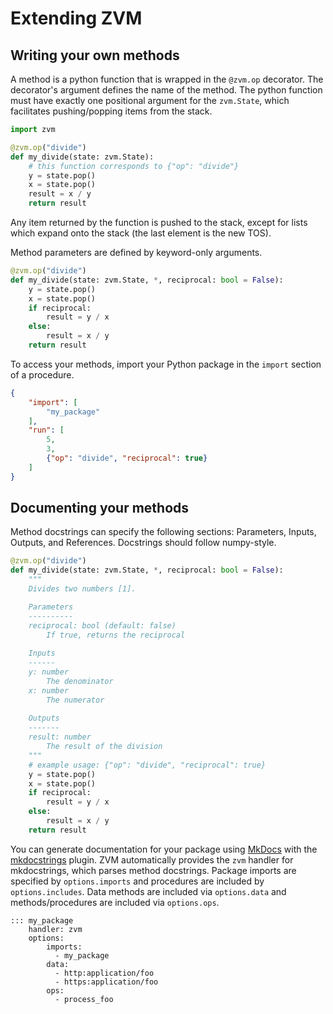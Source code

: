 # Extending ZVM

## Writing your own methods
A method is a python function that is wrapped in the `@zvm.op` decorator. The decorator's argument defines the name of the method. The python function must have exactly one positional argument for
the `zvm.State`, which facilitates pushing/popping items from the stack.

```python
import zvm

@zvm.op("divide")
def my_divide(state: zvm.State):
    # this function corresponds to {"op": "divide"}
    y = state.pop()
    x = state.pop()
    result = x / y
    return result
```

Any item returned by the function is pushed to the stack, except for lists which expand onto the stack (the last element is the new TOS).

Method parameters are defined by keyword-only arguments.

```python
@zvm.op("divide")
def my_divide(state: zvm.State, *, reciprocal: bool = False):
    y = state.pop()
    x = state.pop()
    if reciprocal:
        result = y / x
    else:
        result = x / y
    return result
```

To access your methods, import your Python package in the `import` section of a procedure.

```json
{
    "import": [
        "my_package"
    ],
    "run": [
        5,
        3,
        {"op": "divide", "reciprocal": true}
    ]
}
```

## Documenting your methods

Method docstrings can specify the following sections: Parameters, Inputs, Outputs, and References. Docstrings should follow numpy-style.

```python
@zvm.op("divide")
def my_divide(state: zvm.State, *, reciprocal: bool = False):
    """
    Divides two numbers [1].

    Parameters
    ----------
    reciprocal: bool (default: false)
        If true, returns the reciprocal
    
    Inputs
    ------
    y: number
        The denominator
    x: number
        The numerator
    
    Outputs
    -------
    result: number
        The result of the division
    """
    # example usage: {"op": "divide", "reciprocal": true}
    y = state.pop()
    x = state.pop()
    if reciprocal:
        result = y / x
    else:
        result = x / y
    return result
```

You can generate documentation for your package using [MkDocs](https://www.mkdocs.org/) with the 
[mkdocstrings](https://mkdocstrings.github.io/) plugin. ZVM automatically provides the `zvm` handler for mkdocstrings, which parses method docstrings. Package imports are specified by `options.imports` and procedures are included by `options.includes`. Data methods are included via `options.data` and methods/procedures are included via `options.ops`.

```
::: my_package
    handler: zvm
    options:
        imports:
          - my_package
        data:
          - http:application/foo
          - https:application/foo
        ops:
          - process_foo
```

